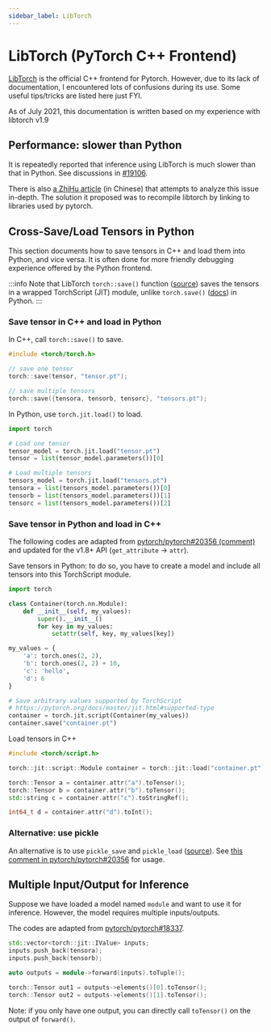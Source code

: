 ```yaml
---
sidebar_label: LibTorch
---
```


# LibTorch (PyTorch C++ Frontend)

[LibTorch](https://pytorch.org/cppdocs/frontend.html) is the official C++ frontend for Pytorch. However, due to its lack of documentation, I encountered lots of confusions during its use. Some useful tips/tricks are listed here just FYI.

As of July 2021, this documentation is written based on my experience with libtorch v1.9

## Performance: slower than Python

It is repeatedly reported that inference using LibTorch is much slower than that in Python. See discussions in [#19106](https://github.com/pytorch/pytorch/issues/19106).

There is also [a ZhiHu article](https://zhuanlan.zhihu.com/p/363319763) (in Chinese) that attempts to analyze this issue in-depth. The solution it proposed was to recompile libtorch by linking to libraries used by pytorch.

## Cross-Save/Load Tensors in Python

This section documents how to save tensors in C++ and load them into Python, and vice versa. It is often done for more friendly debugging experience offered by the Python frontend.

:::info
Note that LibTorch `torch::save()` function ([source](https://github.com/pytorch/pytorch/blob/v1.9.0/torch/csrc/api/include/torch/serialize.h#L11-L45)) saves the tensors in a wrapped TorchScript (JIT) module, unlike `torch.save()` ([docs](https://pytorch.org/docs/1.9.0/generated/torch.save.html)) in Python.
:::

### Save tensor in C++ and load in Python

In C++, call `torch::save()` to save.

```cpp
#include <torch/torch.h>

// save one tensor
torch::save(tensor, "tensor.pt");

// save multiple tensors
torch::save({tensora, tensorb, tensorc}, "tensors.pt");
```

In Python, use `torch.jit.load()` to load.

```python
import torch

# Load one tensor
tensor_model = torch.jit.load("tensor.pt")
tensor = list(tensor_model.parameters())[0]

# Load multiple tensors
tensors_model = torch.jit.load("tensors.pt")
tensora = list(tensors_model.parameters())[0]
tensorb = list(tensors_model.parameters())[1]
tensorc = list(tensors_model.parameters())[2]
```

### Save tensor in Python and load in C++

The following codes are adapted from [pytorch/pytorch#20356 (comment)](https://github.com/pytorch/pytorch/issues/20356#issuecomment-545572400) and updated for the v1.8+ API (`get_attribute` -> `attr`).

Save tensors in Python: to do so, you have to create a model and include all tensors into this TorchScript module.

```python
import torch

class Container(torch.nn.Module):
    def __init__(self, my_values):
        super().__init__()
        for key in my_values:
            setattr(self, key, my_values[key])

my_values = {
    'a': torch.ones(2, 2),
    'b': torch.ones(2, 2) + 10,
    'c': 'hello',
    'd': 6
}

# Save arbitrary values supported by TorchScript
# https://pytorch.org/docs/master/jit.html#supported-type
container = torch.jit.script(Container(my_values))
container.save("container.pt")
```

Load tensors in C++

```cpp
#include <torch/script.h>

torch::jit::script::Module container = torch::jit::load("container.pt");

torch::Tensor a = container.attr("a").toTensor();
torch::Tensor b = container.attr("b").toTensor();
std::string c = container.attr("c").toStringRef();

int64_t d = container.attr("d").toInt();
```

### Alternative: use pickle

An alternative is to use `pickle_save` and `pickle_load` ([source](https://github.com/pytorch/pytorch/blob/v1.9.0/torch/csrc/api/include/torch/serialize.h#L76-L77)). See [this comment in pytorch/pytorch#20356](https://github.com/pytorch/pytorch/issues/20356#issuecomment-782341150) for usage.

## Multiple Input/Output for Inference

Suppose we have loaded a model named `module` and want to use it for inference. However, the model requires multiple inputs/outputs.

The codes are adapted from [pytorch/pytorch#18337](https://github.com/pytorch/pytorch/issues/18337).

```cpp
std::vector<torch::jit::IValue> inputs;
inputs.push_back(tensora);
inputs.push_back(tensorb);

auto outputs = module->forward(inputs).toTuple();

torch::Tensor out1 = outputs->elements()[0].toTensor();
torch::Tensor out2 = outputs->elements()[1].toTensor();
```

Note: if you only have one output, you can directly call `toTensor()` on the output of `forward()`.
